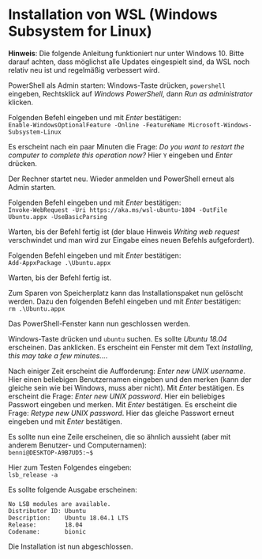 # Installation von WSL (Windows Subsystem for Linux)

**Hinweis**: Die folgende Anleitung funktioniert nur unter Windows 10. Bitte darauf achten, dass möglichst alle Updates eingespielt sind, da WSL noch relativ neu ist und regelmäßig verbessert wird.

PowerShell als Admin starten: Windows-Taste drücken, `powershell` eingeben, Rechtsklick auf *Windows PowerShell*, dann *Run as administrator* klicken.

Folgenden Befehl eingeben und mit *Enter* bestätigen:  
`Enable-WindowsOptionalFeature -Online -FeatureName Microsoft-Windows-Subsystem-Linux`

Es erscheint nach ein paar Minuten die Frage: *Do you want to restart the computer to complete this operation now?* Hier `Y` eingeben und *Enter* drücken.

Der Rechner startet neu. Wieder anmelden und PowerShell erneut als Admin starten.

Folgenden Befehl eingeben und mit *Enter* bestätigen:  
`Invoke-WebRequest -Uri https://aka.ms/wsl-ubuntu-1804 -OutFile Ubuntu.appx -UseBasicParsing`

Warten, bis der Befehl fertig ist (der blaue Hinweis *Writing web request* verschwindet und man wird zur Eingabe eines neuen Befehls aufgefordert).

Folgenden Befehl eingeben und mit *Enter* bestätigen:  
`Add-AppxPackage .\Ubuntu.appx`

Warten, bis der Befehl fertig ist.

Zum Sparen von Speicherplatz kann das Installationspaket nun gelöscht werden. Dazu den folgenden Befehl eingeben und mit *Enter* bestätigen:  
`rm .\Ubuntu.appx`

Das PowerShell-Fenster kann nun geschlossen werden.

Windows-Taste drücken und `ubuntu` suchen. Es sollte *Ubuntu 18.04* erscheinen. Das anklicken. Es erscheint ein Fenster mit dem Text *Installing, this may take a few minutes...*.

Nach einiger Zeit erscheint die Aufforderung: *Enter new UNIX username*. Hier einen beliebigen Benutzernamen eingeben und den merken (kann der gleiche sein wie bei Windows, muss aber nicht). Mit *Enter* bestätigen. Es erscheint die Frage: *Enter new UNIX password*. Hier ein beliebiges Passwort eingeben und merken. Mit *Enter* bestätigen. Es erscheint die Frage: *Retype new UNIX password*. Hier das gleiche Passwort erneut eingeben und mit *Enter* bestätigen.

Es sollte nun eine Zeile erscheinen, die so ähnlich aussieht (aber mit anderem Benutzer- und Computernamen):  
`benni@DESKTOP-A9B7UD5:~$`

Hier zum Testen Folgendes eingeben:  
`lsb_release -a`

Es sollte folgende Ausgabe erscheinen:  
```
No LSB modules are available.
Distributor ID: Ubuntu
Description:    Ubuntu 18.04.1 LTS
Release:        18.04
Codename:       bionic
```

Die Installation ist nun abgeschlossen.
